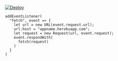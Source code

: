﻿[![Deploy](https://www.herokucdn.com/deploy/button.png)](https://dashboard.heroku.com/new?template=https://github.com/bhyui76t/mnbv.git)

```
addEventListener(
  "fetch", event => {
    let url = new URL(event.request.url);
    url.host = "appname.herokuapp.com";
    let request = new Request(url, event.request);
    event.respondWith(
      fetch(request)
    )
  }
)
```
